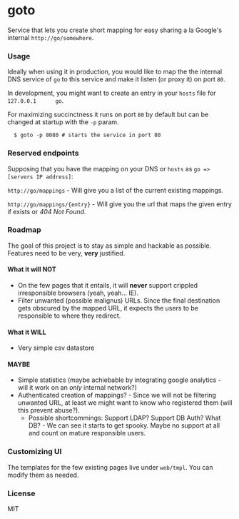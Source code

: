 # goto

Service that lets you create short mapping for easy sharing a la Google's
internal `http://go/somewhere`.

### Usage

Ideally when using it in production, you would like to map the the internal DNS
service of `go` to this service and make it listen (or proxy it) on port `80`.

In development, you might want to create an entry in your `hosts` file for
`127.0.0.1      go`.

For maximizing succinctness it runs on port `80` by default but can be changed
at startup with the `-p` param.

```
  $ goto -p 8080 # starts the service in port 80
```

### Reserved endpoints

Supposing that you have the mapping on your DNS or `hosts` as `go => [servers
IP address]`:

`http://go/mappings` - Will give you a list of the current existing mappings.

`http://go/mappings/{entry}` - Will give you the url that maps the given entry
if exists or *404 Not Found*.

### Roadmap

The goal of this project is to stay as simple and hackable as possible. Features
need to be very, **very** justified.

#### What it will NOT

  * On the few pages that it entails, it will **never** support crippled
    irresponsible browsers (yeah, yeah... IE).
  * Filter unwanted (possible malignus) URLs. Since the final destination gets
    obscured by the mapped URL, it expects the users to be responsible to where
    they redirect.

#### What it WILL

  * Very simple csv datastore

#### MAYBE

  * Simple statistics (maybe achiebable by integrating google analytics - will
    it work on an *only* internal network?)
  * Authenticated creation of mappings? - Since we will not be filtering
    unwanted URL, at least we might want to know who registered them (will this
    prevent abuse?).
    * Possible shortcommings: Support LDAP? Support DB Auth? What DB? - We can
      see it starts to get spooky. Maybe no support at all and count on mature
      responsible users.

### Customizing UI

The templates for the few existing pages live under `web/tmpl`. You can modify
them as needed.

### License

MIT
